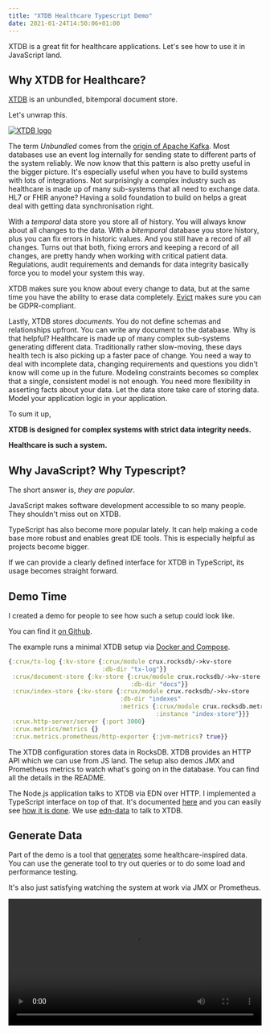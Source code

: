 ```yaml
---
title: "XTDB Healthcare Typescript Demo"
date: 2021-01-24T14:50:06+01:00
---
```


XTDB is a great fit for healthcare applications. Let's see how to use it in JavaScript land.<!--more-->


## Why XTDB for Healthcare?

[XTDB](https://xtdb.com) is an unbundled, bitemporal document store.

Let's unwrap this.

[![XTDB logo](https://xtdb.com/images/logo.svg)](https://xtdb.com)

The term *Unbundled* comes from the [origin of Apache Kafka](https://martin.kleppmann.com/2015/03/04/turning-the-database-inside-out.html). Most databases use an event log internally for sending state to different parts of the system reliably. We now know that this pattern is also pretty useful in the bigger picture. It's especially useful when you have to build systems with lots of integrations. Not surprisingly a complex industry such as healthcare is made up of many sub-systems that all need to exchange data. HL7 or FHIR anyone? Having a solid foundation to build on helps a great deal with getting data synchronisation right.

With a *temporal* data store you store all of history. You will always know about all changes to the data.
With a *bitemporal* database you store history, plus you can fix errors in historic values. And you still have a record of all changes.
Turns out that both, fixing errors and keeping a record of all changes, are pretty handy when working with critical patient data.
Regulations, audit requirements and demands for data integrity basically force you to model your system this way.

XTDB makes sure you know about every change to data, but at the same time you have the ability to erase data completely. [Evict](https://docs.xtdb.com/language-reference/datalog-transactions/#evict) makes sure you can be GDPR-compliant.

Lastly, XTDB stores *documents*. You do not define schemas and relationships upfront. You can write any document to the database.
Why is that helpful? Healthcare is made up of many complex sub-systems generating different data. Traditionally rather slow-moving, these days health tech is also picking up a faster pace of change.
You need a way to deal with incomplete data, changing requirements and questions you didn't know will come up in the future.
Modeling constraints becomes so complex that a single, consistent model is not enough. You need more flexibility in asserting facts about your data.
Let the data store take care of storing data. Model your application logic in your application.

To sum it up,

**XTDB is designed for complex systems with strict data integrity needs.**

**Healthcare is such a system.**


## Why JavaScript? Why Typescript?

The short answer is, *they are popular*.

JavaScript makes software development accessible to so many people. They shouldn't miss out on XTDB.

TypeScript has also become more popular lately. It can help making a code base more robust and enables great IDE tools. This is especially helpful as projects become bigger.

If we can provide a clearly defined interface for XTDB in TypeScript, its usage becomes straight forward.


## Demo Time

I created a demo for people to see how such a setup could look like.

You can find it [on Github](https://github.com/jorinvo/crux-typescript-healthcare-demo/).

The example runs a minimal XTDB setup via [Docker and Compose](https://docs.docker.com/compose/).

```clojure
{:crux/tx-log {:kv-store {:crux/module crux.rocksdb/->kv-store
                          :db-dir "tx-log"}}
 :crux/document-store {:kv-store {:crux/module crux.rocksdb/->kv-store
                                  :db-dir "docs"}}
 :crux/index-store {:kv-store {:crux/module crux.rocksdb/->kv-store
                               :db-dir "indexes"
                               :metrics {:crux/module crux.rocksdb.metrics/->metrics
                                         :instance "index-store"}}}
 :crux.http-server/server {:port 3000}
 :crux.metrics/metrics {}
 :crux.metrics.prometheus/http-exporter {:jvm-metrics? true}}
 ```

The XTDB configuration stores data in RocksDB. XTDB provides an HTTP API which we can use from JS land. The setup also demos JMX and Prometheus metrics to watch what's going on in the database. You can find all the details in the README.

The Node.js application talks to XTDB via EDN over HTTP. I implemented a TypeScript interface on top of that. It's documented [here](https://github.com/jorinvo/crux-typescript-healthcare-demo#api-overview) and you can easily see [how it is done](https://github.com/jorinvo/crux-typescript-healthcare-demo/blob/master/client/src/crux/index.ts). We use [edn-data](https://github.com/jorinvo/edn-data) to talk to XTDB.


## Generate Data

Part of the demo is a tool that [generates](https://github.com/jorinvo/crux-typescript-healthcare-demo#data-generator) some healthcare-inspired data. You can use the generate tool to try out queries or to do some load and performance testing.

It's also just satisfying watching the system at work via JMX or Prometheus.

<video autoplay="true" loop="true" src="/videos/crux-demo-jmx.mp4" width="100%" />

And here are some examples of the kind of random data generated.


```js
{
  'crux.db/id': { tag: 'uuid', val: 'b09e0f2c-542d-4f32-8827-4ae3437e0c8e' },
  caseId: { tag: 'uuid', val: 'b09e0f2c-542d-4f32-8827-4ae3437e0c8e' },
  caseDepartmentId: 'finance_department',
  casePatientId: { tag: 'uuid', val: '61f3e1eb-69c0-4109-86e5-b0dbfebc09f3' },
  auditUserId: { tag: 'uuid', val: '1e43642a-77e3-41c0-9c03-eeca300e99f3' }
}

{
  'crux.db/id': { tag: 'uuid', val: '61f3e1eb-69c0-4109-86e5-b0dbfebc09f3' },
  patientId: { tag: 'uuid', val: '61f3e1eb-69c0-4109-86e5-b0dbfebc09f3' },
  patientFirstName: 'Josie',
  patientLastName: 'Powlowski',
  patientBirthday: 2019-06-20T16:35:30.834Z,
  auditUserId: { tag: 'uuid', val: '7f9dfb14-4058-48b7-bd22-6247f6011fae' }
}

{
  'crux.db/id': { tag: 'uuid', val: 'fe22eacc-9caa-43d9-aa60-5638af63be97' },
  userId: { tag: 'uuid', val: 'fe22eacc-9caa-43d9-aa60-5638af63be97' },
  userFirstName: 'Rossie',
  userLastName: 'Blanda',
  userUsername: 'Rossie82',
  userEmail: 'Rossie_Blanda@yahoo.com',
  auditIntegration: 'ldap'
}
```


## Event Log

[Another demo script](https://github.com/jorinvo/crux-typescript-healthcare-demo/#follow-the-event-log) show how to follow XTDB's event log and how to process each transaction at least once.

The program stores its cursor to know what has been processed in XTDB itself.

The *follower* pattern is super useful to build any kind of external integrations. It's also useful to decouple internal logic such as sending out emails or keeping caches and search indices updated.


## Query XTDB in the REPL

Node.js has a CLI that allows you executing code interactively.

You can also build a customized REPL for your application, that knows about your application context.

The demo [contains a custom REPL](https://github.com/jorinvo/crux-typescript-healthcare-demo#javascript-repl) to interact with XTDB and shows how to extend such a REPL further.

![REPL demo screenshot](/images/crux-repl-demo.png)


----


I am happy if you give the demo a try! Play around with XTDB. Think about the possibilities of bitemporal data and event logs.

Curious to hear your thoughts. Happy to chat more about this on [Twitter](https://twitter.com/jorinvo).

-----

_Update May 2022: Crux has been renamed to XTDB and I updated the post accordingly_
